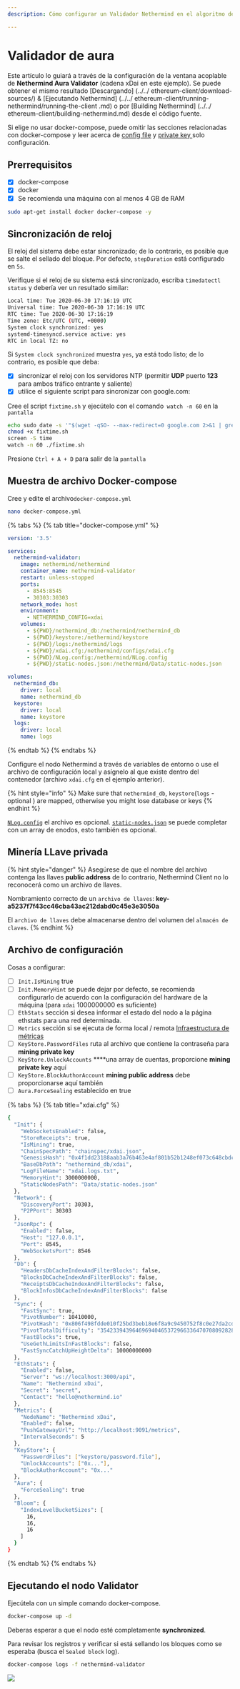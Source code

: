 ```yaml
---
description: Cómo configurar un Validador Nethermind en el algoritmo de consenso Aura (Ronda de autoridad)

---
```


# Validador de aura

Este artículo lo guiará a través de la configuración de la ventana acoplable de **Nethermind Aura Validator** \(cadena xDai en este ejemplo\). Se puede obtener el mismo resultado [Descargando] (../../ ethereum-client/download-sources/) & [Ejecutando Nethermind] (../../ ethereum-client/running-nethermind/running-the-client .md) o por [Building Nethermind] (../../ ethereum-client/building-nethermind.md) desde el código fuente.

Si elige no usar docker-compose, puede omitir las secciones relacionadas con docker-compose y leer acerca de [config file](aura-validator.md#config-file) y [private key ](aura-validator.md#mining-private-key) solo configuración.

## Prerrequisitos

* [x] docker-compose
* [x] docker
* [x] Se recomienda una máquina con al menos 4 GB de RAM

```bash
sudo apt-get install docker docker-compose -y
```

## Sincronización de reloj

El reloj del sistema debe estar sincronizado; de lo contrario, es posible que se salte el sellado del bloque. Por defecto, `stepDuration` está configurado en `5s`.

Verifique si el reloj de su sistema está sincronizado, escriba `timedatectl status` y debería ver un resultado similar:

```bash
Local time: Tue 2020-06-30 17:16:19 UTC
Universal time: Tue 2020-06-30 17:16:19 UTC
RTC time: Tue 2020-06-30 17:16:19
Time zone: Etc/UTC (UTC, +0000)
System clock synchronized: yes
systemd-timesyncd.service active: yes
RTC in local TZ: no
```

Si `System clock synchronized` muestra `yes`, ya está todo listo; de lo contrario, es posible que deba:

* [x] sincronizar el reloj con los servidores NTP \(permitir **UDP** puerto **123** para ambos tráfico entrante y saliente\)
* [x] utilice el siguiente script para sincronizar con google.com:

Cree el script `fixtime.sh` y ejecútelo con el comando` watch -n 60` en la `pantalla`

```bash
echo sudo date -s '"$(wget -qSO- --max-redirect=0 google.com 2>&1 | grep Date: | cut -d' ' -f5-8)Z"' > fixtime.sh
chmod +x fixtime.sh
screen -S time
watch -n 60 ./fixtime.sh
```

Presione `Ctrl + A + D` para salir de la `pantalla`

## Muestra de archivo Docker-compose

Cree y edite el archivo`docker-compose.yml`

```bash
nano docker-compose.yml
```

{% tabs %}
{% tab title="docker-compose.yml" %}
```yaml
version: '3.5'

services:
  nethermind-validator:
    image: nethermind/nethermind
    container_name: nethermind-validator
    restart: unless-stopped
    ports:
      - 8545:8545
      - 30303:30303
    network_mode: host
    environment:
      - NETHERMIND_CONFIG=xdai
    volumes:
      - ${PWD}/nethermind_db:/nethermind/nethermind_db
      - ${PWD}/keystore:/nethermind/keystore
      - ${PWD}/logs:/nethermind/logs
      - ${PWD}/xdai.cfg:/nethermind/configs/xdai.cfg 
      - ${PWD}/NLog.config:/nethermind/NLog.config
      - ${PWD}/static-nodes.json:/nethermind/Data/static-nodes.json

volumes:
  nethermind_db:
    driver: local
    name: nethermind_db
  keystore:
    driver: local
    name: keystore
  logs:
    driver: local
    name: logs
```
{% endtab %}
{% endtabs %}

Configure el nodo Nethermind a través de variables de entorno o use el archivo de configuración local y asígnelo al que existe dentro del contenedor \(archivo `xdai.cfg` en el ejemplo anterior\).

{% hint style="info" %}
Make sure that `nethermind_db`, `keystore`\(`logs` - optional \) are mapped, otherwise you might lose database or keys
{% endhint %}

[`NLog.config`](../../ethereum-client/running-nethermind/runtime.md#nlog-config) el archivo es opcional.
[`static-nodes.json`](../../ethereum-client/running-nethermind/runtime.md#static-nodes) se puede completar con un array de enodos, esto también es opcional.

## Minería **LL**ave privada

{% hint style="danger" %}
Asegúrese de que el nombre del archivo contenga las llaves **public address** de lo contrario, Nethermind Client no lo reconocerá como un archivo de llaves.

Nombramiento correcto de un `archivo de llaves`: **key-a5237f7f43cc46cba43ac212dabd0c45e3e3050a**

El `archivo de llaves` debe almacenarse dentro del volumen del `almacén de claves`.
{% endhint %}

## Archivo de configuración

Cosas a configurar:

* [ ] `Init.IsMining` true
* [ ] `Init.MemoryHint` se puede dejar por defecto, se recomienda configurarlo de acuerdo con la configuración del hardware de la máquina \(para `xdai` 1000000000 es suficiente\)
* [ ] `EthStats`  sección si desea informar el estado del nodo a la página ethstats para una red determinada.
* [ ] `Metrics` sección si se ejecuta de forma local / remota [Infraestructura de métricas](../../ethereum-client/metrics/setting-up-local-metrics-infrastracture.md)
* [ ] `KeyStore.PasswordFiles` ruta al archivo que contiene la contraseña para **mining private key**
* [ ] `KeyStore.UnlockAccounts` ****una array de cuentas, proporcione **mining private key** aquí
* [ ] `KeyStore.BlockAuthorAccount` **mining public address** debe proporcionarse aquí también
* [ ] `Aura.ForceSealing` establecido en true

{% tabs %}
{% tab title="xdai.cfg" %}
```bash
{
  "Init": {
    "WebSocketsEnabled": false,
    "StoreReceipts": true,
    "IsMining": true,
    "ChainSpecPath": "chainspec/xdai.json",
    "GenesisHash": "0x4f1dd23188aab3a76b463e4af801b52b1248ef073c648cbdc4c9333d3da79756",
    "BaseDbPath": "nethermind_db/xdai",
    "LogFileName": "xdai.logs.txt",
    "MemoryHint": 3000000000,
    "StaticNodesPath": "Data/static-nodes.json"
  },
  "Network": {
    "DiscoveryPort": 30303,
    "P2PPort": 30303
  },
  "JsonRpc": {
    "Enabled": false,
    "Host": "127.0.0.1",
    "Port": 8545,
    "WebSocketsPort": 8546
  },
  "Db": {
    "HeadersDbCacheIndexAndFilterBlocks": false,
    "BlocksDbCacheIndexAndFilterBlocks": false,
    "ReceiptsDbCacheIndexAndFilterBlocks": false,
    "BlockInfosDbCacheIndexAndFilterBlocks": false
  },
  "Sync": {
    "FastSync": true,
    "PivotNumber": 10410000,
    "PivotHash": "0x806f498fdde010f25bd3beb18e6f8a9c9450752f8c0e27da2cd2465ff184628c",
    "PivotTotalDifficulty": "3542339439646969404653729663364707080928280566",
    "FastBlocks": true,
    "UseGethLimitsInFastBlocks": false,
    "FastSyncCatchUpHeightDelta": 10000000000
  },
  "EthStats": {
    "Enabled": false,
    "Server": "ws://localhost:3000/api",
    "Name": "Nethermind xDai",
    "Secret": "secret",
    "Contact": "hello@nethermind.io"
  },
  "Metrics": {
    "NodeName": "Nethermind xDai",
    "Enabled": false,
    "PushGatewayUrl": "http://localhost:9091/metrics",
    "IntervalSeconds": 5
  },
  "KeyStore": {
    "PasswordFiles": ["keystore/password.file"],
    "UnlockAccounts": ["0x..."],
    "BlockAuthorAccount": "0x..." 
  },
  "Aura": {
    "ForceSealing": true
  },
  "Bloom": {
    "IndexLevelBucketSizes": [
      16,
      16,
      16
    ]
  }
}

```
{% endtab %}
{% endtabs %}

## Ejecutando el nodo Validator

Ejecútela con un simple comando docker-compose.

```bash
docker-compose up -d
```

Deberas esperar a que el nodo esté completamente **synchronized**.

Para revisar los registros y verificar si está sellando los bloques como se esperaba \(busca el `Sealed block` log\).

```bash
docker-compose logs -f nethermind-validator
```

![](../../.gitbook/assets/image%20%2837%29.png)



